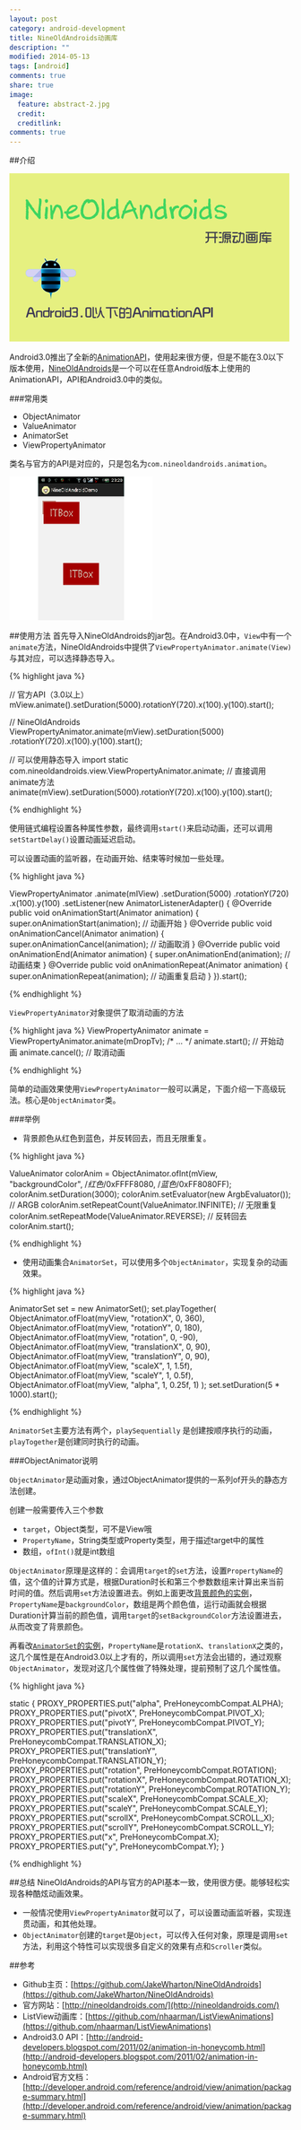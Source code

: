 ```yaml
---
layout: post
category: android-development
title: NineOldAndroids动画库
description: ""
modified: 2014-05-13
tags: [android]
comments: true
share: true
image:
  feature: abstract-2.jpg
  credit: 
  creditlink: 
comments: true
---
```



##介绍

![](https://raw.githubusercontent.com/baoyongzhang/test_pages/gh-pages/NineOldAndroids.png)

Android3.0推出了全新的[AnimationAPI](http://android-developers.blogspot.com/2011/02/animation-in-honeycomb.html)，使用起来很方便，但是不能在3.0以下版本使用，[NineOldAndroids](https://github.com/JakeWharton/NineOldAndroids)是一个可以在任意Android版本上使用的AnimationAPI，API和Android3.0中的类似。

###常用类
* ObjectAnimator
* ValueAnimator 
* AnimatorSet 
* ViewPropertyAnimator 

类名与官方的API是对应的，只是包名为`com.nineoldandroids.animation`。


![](https://raw.githubusercontent.com/baoyongzhang/test_pages/gh-pages/NineOldAndroid_demo.gif)

##使用方法
首先导入NineOldAndroids的jar包。在Android3.0中，`View`中有一个`animate`方法，NineOldAndroids中提供了`ViewPropertyAnimator.animate(View)`与其对应，可以选择静态导入。

{% highlight java %}

// 官方API（3.0以上）
mView.animate().setDuration(5000).rotationY(720).x(100).y(100).start();
		
// NineOldAndroids
ViewPropertyAnimator.animate(mView).setDuration(5000)
				.rotationY(720).x(100).y(100).start();
				
// 可以使用静态导入
import static com.nineoldandroids.view.ViewPropertyAnimator.animate;
// 直接调用animate方法
animate(mView).setDuration(5000).rotationY(720).x(100).y(100).start();

{% endhighlight %}

使用链式编程设置各种属性参数，最终调用`start()`来启动动画，还可以调用`setStartDelay()`设置动画延迟启动。

可以设置动画的监听器，在动画开始、结束等时候加一些处理。


{% highlight java %}


ViewPropertyAnimator
	.animate(mIView)
	.setDuration(5000)
	.rotationY(720)
	.x(100).y(100)
	.setListener(new AnimatorListenerAdapter() {
		@Override
		public void onAnimationStart(Animator animation) {
			super.onAnimationStart(animation);
			// 动画开始
		}
		@Override
		public void onAnimationCancel(Animator animation) {
			super.onAnimationCancel(animation);
			// 动画取消
		}
		@Override
		public void onAnimationEnd(Animator animation) {
			super.onAnimationEnd(animation);
			// 动画结束
		}
		@Override
		public void onAnimationRepeat(Animator animation) {
			super.onAnimationRepeat(animation);
			// 动画重复启动
		}
	}).start();


{% endhighlight %}

`ViewPropertyAnimator`对象提供了取消动画的方法

{% highlight java %}
ViewPropertyAnimator animate = ViewPropertyAnimator.animate(mDropTv);
/* ... */
animate.start();	// 开始动画
animate.cancel();	// 取消动画

{% endhighlight %}

简单的动画效果使用`ViewPropertyAnimator`一般可以满足，下面介绍一下高级玩法。核心是`ObjectAnimator`类。

###举例

* <a name="demo1">背景颜色从红色到蓝色，并反转回去，而且无限重复。</a>

{% highlight java %}


ValueAnimator colorAnim = ObjectAnimator.ofInt(mView, "backgroundColor", /*红色*/0xFFFF8080, /*蓝色*/0xFF8080FF);
colorAnim.setDuration(3000);
colorAnim.setEvaluator(new ArgbEvaluator());	// ARGB
colorAnim.setRepeatCount(ValueAnimator.INFINITE);   // 无限重复
colorAnim.setRepeatMode(ValueAnimator.REVERSE); // 反转回去
colorAnim.start();


{% endhighlight %}

* <a name="demo2">使用动画集合`AnimatorSet`，可以使用多个`ObjectAnimator`，实现复杂的动画效果。</a>

{% highlight java %}


AnimatorSet set = new AnimatorSet();
set.playTogether(
    ObjectAnimator.ofFloat(myView, "rotationX", 0, 360),
    ObjectAnimator.ofFloat(myView, "rotationY", 0, 180),
    ObjectAnimator.ofFloat(myView, "rotation", 0, -90),
    ObjectAnimator.ofFloat(myView, "translationX", 0, 90),
    ObjectAnimator.ofFloat(myView, "translationY", 0, 90),
    ObjectAnimator.ofFloat(myView, "scaleX", 1, 1.5f),
    ObjectAnimator.ofFloat(myView, "scaleY", 1, 0.5f),
    ObjectAnimator.ofFloat(myView, "alpha", 1, 0.25f, 1)
);
set.setDuration(5 * 1000).start();


{% endhighlight %}

`AnimatorSet`主要方法有两个，`playSequentially` 是创建按顺序执行的动画，`playTogether`是创建同时执行的动画。

###ObjectAnimator说明

`ObjectAnimator`是动画对象，通过ObjectAnimator提供的一系列of开头的静态方法创建。

创建一般需要传入三个参数
* `target`，Object类型，可不是View哦
* `PropertyName`，String类型或Property类型，用于描述target中的属性
* 数组，`ofInt()`就是int数组

`ObjectAnimator`原理是这样的：会调用`target`的`set`方法，设置`PropertyName`的值，这个值的计算方式是，根据Duration时长和第三个参数数组来计算出来当前时间的值。然后调用`set`方法设置进去。例如上面更改<a href="#demo1">背景颜色的实例</a>，`PropertyName`是`backgroundColor`，数组是两个颜色值，运行动画就会根据Duration计算当前的颜色值，调用`target`的`setBackgroundColor`方法设置进去，从而改变了背景颜色。

再看改<a href="#demo2">`AnimatorSet`的实例</a>，`PropertyName`是`rotationX`、`translationX`之类的，这几个属性是在Android3.0以上才有的，所以调用`set`方法会出错的，通过观察`ObjectAnimator`，发现对这几个属性做了特殊处理，提前预制了这几个属性值。

{% highlight java %}

static {
        PROXY_PROPERTIES.put("alpha", PreHoneycombCompat.ALPHA);
        PROXY_PROPERTIES.put("pivotX", PreHoneycombCompat.PIVOT_X);
        PROXY_PROPERTIES.put("pivotY", PreHoneycombCompat.PIVOT_Y);
        PROXY_PROPERTIES.put("translationX", PreHoneycombCompat.TRANSLATION_X);
        PROXY_PROPERTIES.put("translationY", PreHoneycombCompat.TRANSLATION_Y);
        PROXY_PROPERTIES.put("rotation", PreHoneycombCompat.ROTATION);
        PROXY_PROPERTIES.put("rotationX", PreHoneycombCompat.ROTATION_X);
        PROXY_PROPERTIES.put("rotationY", PreHoneycombCompat.ROTATION_Y);
        PROXY_PROPERTIES.put("scaleX", PreHoneycombCompat.SCALE_X);
        PROXY_PROPERTIES.put("scaleY", PreHoneycombCompat.SCALE_Y);
        PROXY_PROPERTIES.put("scrollX", PreHoneycombCompat.SCROLL_X);
        PROXY_PROPERTIES.put("scrollY", PreHoneycombCompat.SCROLL_Y);
        PROXY_PROPERTIES.put("x", PreHoneycombCompat.X);
        PROXY_PROPERTIES.put("y", PreHoneycombCompat.Y);
    }


{% endhighlight %}

##总结
NineOldAndroids的API与官方的API基本一致，使用很方便。能够轻松实现各种酷炫动画效果。
* 一般情况使用`ViewPropertyAnimator`就可以了，可以设置动画监听器，实现连贯动画，和其他处理。
* `ObjectAnimator`创建的`target`是`Object`，可以传入任何对象，原理是调用`set`方法，利用这个特性可以实现很多自定义的效果有点和`Scroller`类似。

##参考
* Github主页：[https://github.com/JakeWharton/NineOldAndroids](https://github.com/JakeWharton/NineOldAndroids)
* 官方网站：[http://nineoldandroids.com/](http://nineoldandroids.com/)
* ListView动画库：[https://github.com/nhaarman/ListViewAnimations](https://github.com/nhaarman/ListViewAnimations)
* Android3.0 API：[http://android-developers.blogspot.com/2011/02/animation-in-honeycomb.html](http://android-developers.blogspot.com/2011/02/animation-in-honeycomb.html)
* Android官方文档：[http://developer.android.com/reference/android/view/animation/package-summary.html](http://developer.android.com/reference/android/view/animation/package-summary.html)
